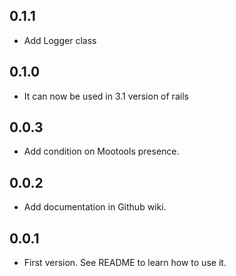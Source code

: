 ## 0.1.1

  * Add Logger class

## 0.1.0

  * It can now be used in 3.1 version of rails

## 0.0.3

  * Add condition on Mootools presence.

## 0.0.2

  * Add documentation in Github wiki.

## 0.0.1

  * First version. See README to learn how to use it.

